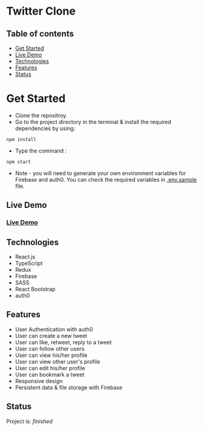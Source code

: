 # Twitter Clone

## Table of contents

- [Get Started](#get-started)
- [Live Demo](#live-demo)
- [Technologies](#technologies)
- [Features](#features)
- [Status](#status)

# Get Started

- Clone the repositroy.
- Go to the project directory in the terminal & install the required dependencies by using:

```
npm install
```

- Type the command :

```
npm start
```

- Note - you will need to generate your own environment variables for Firebase and auth0. You can check the required variables in [.env.sample](https://github.com/Ajinkyap22/twitter-clone/blob/development/.env.sample) file.

## Live Demo

### [Live Demo](https://react-js-twitter-clone.netlify.app)

## Technologies

- React.js
- TypeScript
- Redux
- Firebase
- SASS
- React Bootstrap
- auth0

## Features

- User Authentication with auth0
- User can create a new tweet
- User can like, retweet, reply to a tweet
- User can follow other users
- User can view his/her profile
- User can view other user's profile
- User can edit his/her profile
- User can bookmark a tweet
- Responsive design
- Persistent data & file storage with Firebase

## Status

Project is: _finished_
